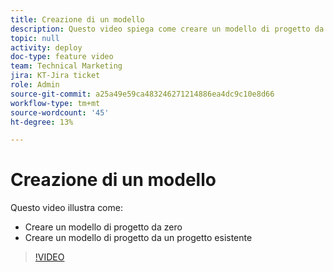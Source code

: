 ```yaml
---
title: Creazione di un modello
description: Questo video spiega come creare un modello di progetto da zero o da un progetto esistente.
topic: null
activity: deploy
doc-type: feature video
team: Technical Marketing
jira: KT-Jira ticket
role: Admin
source-git-commit: a25a49e59ca483246271214886ea4dc9c10e8d66
workflow-type: tm+mt
source-wordcount: '45'
ht-degree: 13%

---
```


# Creazione di un modello

Questo video illustra come:

* Creare un modello di progetto da zero
* Creare un modello di progetto da un progetto esistente

>[!VIDEO](https://video.tv.adobe.com/v/335210/?quality=12&learn=on)
